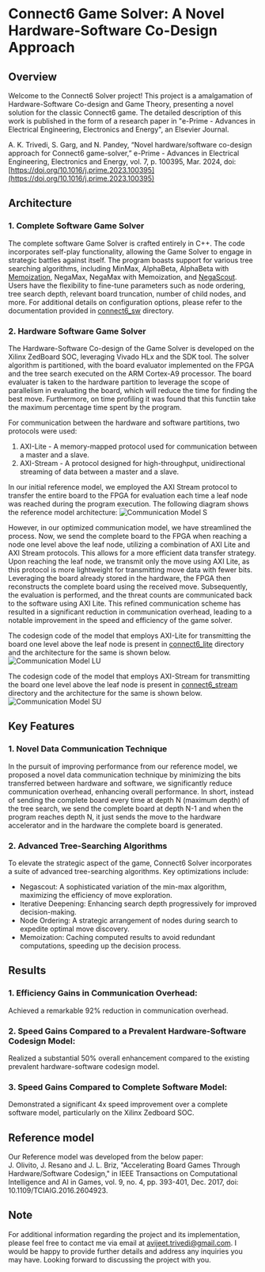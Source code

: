 # Connect6 Game Solver: A Novel Hardware-Software Co-Design Approach

## Overview
Welcome to the Connect6 Solver project! This project is a amalgamation of Hardware-Software Co-design and Game Theory, presenting a novel solution for the classic Connect6 game.
The detailed description of this work is published in the form of a research paper in "e-Prime - Advances in Electrical Engineering, Electronics and Energy", an Elsevier Journal.

A. K. Trivedi, S. Garg, and N. Pandey, “Novel hardware/software co-design approach for Connect6 game-solver,” e-Prime - Advances in Electrical Engineering, Electronics and Energy, vol. 7, p. 100395, Mar. 2024, doi: [https://doi.org/10.1016/j.prime.2023.100395](https://doi.org/10.1016/j.prime.2023.100395)


## Architecture 
### 1. Complete Software Game Solver
The complete software Game Solver is crafted entirely in C++. The code incorporates self-play functionality, allowing the Game Solver to engage in strategic battles against itself. The program boasts support for various tree searching algorithms, including MinMax, AlphaBeta, AlphaBeta with [Memoization](https://en.wikipedia.org/wiki/Memoization), NegaMax, NegaMax with Memoization, and [NegaScout](https://www.chessprogramming.org/NegaScout). Users have the flexibility to fine-tune parameters such as node ordering, tree search depth, relevant board truncation, number of child nodes, and more. For additional details on configuration options, please refer to the documentation provided in [connect6_sw](connect6_sw) directory.
 
### 2. Hardware Software Game Solver
The Hardware-Software Co-design of the Game Solver is developed on the Xilinx ZedBoard SOC, leveraging Vivado HLx and the SDK tool. 
The solver algorithm is partitioned, with the board evaluator implemented on the FPGA and the tree search executed on the ARM Cortex-A9 processor. 
The board evaluater is taken to the hardware partition to leverage the scope of parallelism in evaluating the board, which will reduce the time for finding the best move. 
Furthermore, on time profiling it was found that this functiin take the maximum percentage time spent by the program. 

For communication between the hardware and software partitions, two protocols were used:
1. AXI-Lite - A memory-mapped protocol used for communication between a master and a slave.
2. AXI-Stream - A protocol designed for high-throughput, unidirectional streaming of data between a master and a slave.

In our initial reference model, we employed the AXI Stream protocol to transfer the entire board to the FPGA for evaluation each time a leaf node was reached during the program execution. The following diagram shows the reference model architecture:
![Communication Model S](https://github.com/avijeet-trivedi/Connect6/assets/59733259/5aa0f430-451c-45c9-836f-aa4b49892605)

However, in our optimized communication model, we have streamlined the process. Now, we send the complete board to the FPGA when reaching a node one level above the leaf node, utilizing a combination of AXI Lite and AXI Stream protocols. This allows for a more efficient data transfer strategy. Upon reaching the leaf node, we transmit only the move using AXI Lite, as this protocol is more lightweight for transmitting move data with fewer bits. Leveraging the board already stored in the hardware, the FPGA then reconstructs the complete board using the received move. Subsequently, the evaluation is performed, and the threat counts are communicated back to the software using AXI Lite. This refined communication scheme has resulted in a significant reduction in communication overhead, leading to a notable improvement in the speed and efficiency of the game solver.

The codesign code of the model that employs AXI-Lite for transmitting the board one level above the leaf node is present in [connect6_lite](connect6_lite) directory and the architecture for the same is shown below.
![Communication Model LU](https://github.com/avijeet-trivedi/Connect6/assets/59733259/136b7c24-c8ca-4ba3-ac60-cb77a448e26e)

The codesign code of the model that employs AXI-Stream for transmitting the board one level above the leaf node is present in [connect6_stream](connect6_stream) directory and the architecture for the same is shown below.
![Communication Model SU](https://github.com/avijeet-trivedi/Connect6/assets/59733259/2c01157e-0f94-466b-8408-92d46cc6609a)

## Key Features

### 1. Novel Data Communication Technique
In the pursuit of improving performance from our reference model, we proposed a novel data communication technique by minimizing the bits transferred between hardware and software, we significantly reduce communication overhead, enhancing overall performance. In short, instead of sending the complete board every time at depth N (maximum depth) of the tree search, we send the complete board at depth N-1 and when the program reaches depth N, it just sends the move to the hardware accelerator and in the hardware the complete board is generated.

### 2. Advanced Tree-Searching Algorithms
To elevate the strategic aspect of the game, Connect6 Solver incorporates a suite of advanced tree-searching algorithms. Key optimizations include:
  
  - Negascout: A sophisticated variation of the min-max algorithm, maximizing the efficiency of move exploration.
  - Iterative Deepening: Enhancing search depth progressively for improved decision-making.
  - Node Ordering: A strategic arrangement of nodes during search to expedite optimal move discovery.
  - Memoization: Caching computed results to avoid redundant computations, speeding up the decision process.

## Results
### 1. Efficiency Gains in Communication Overhead:
Achieved a remarkable 92% reduction in communication overhead.
### 2. Speed Gains Compared to a Prevalent Hardware-Software Codesign Model:
Realized a substantial 50% overall enhancement compared to the existing prevalent hardware-software codesign model.
### 3. Speed Gains Compared to Complete Software Model:
Demonstrated a significant 4x speed improvement over a complete software model, particularly on the Xilinx Zedboard SOC.

## Reference model
Our Reference model was developed from the below paper:  
J. Olivito, J. Resano and J. L. Briz, "Accelerating Board Games Through Hardware/Software Codesign," in IEEE Transactions on Computational Intelligence and AI in Games, vol. 9, no. 4, pp. 393-401, Dec. 2017, doi: 10.1109/TCIAIG.2016.2604923.

## Note
For additional information regarding the project and its implementation, please feel free to contact me via email at avijeet.trivedi@gmail.com. I would be happy to provide further details and address any inquiries you may have. Looking forward to discussing the project with you.



